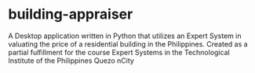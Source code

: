# building-appraiser
A Desktop application written in Python that utilizes an Expert System in valuating the price of a residential building in the Philippines. Created as a partial fulfillment for the course Expert Systems in the Technological Institute of the Philippines Quezo nCity
